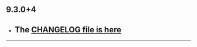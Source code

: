## 9.3.0+4

- ## The [CHANGELOG file is here](https://flutter-sound.canardoux.xyz/changelog.html)

-----------------------------------------------------------------------------------------------------------------------------------
